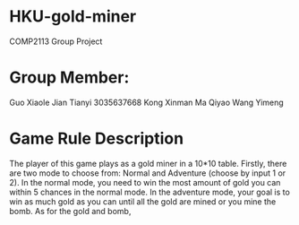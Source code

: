 # HKU-gold-miner
COMP2113 Group Project

# Group Member:
Guo Xiaole 
Jian Tianyi 3035637668
Kong Xinman
Ma Qiyao
Wang Yimeng

# Game Rule Description
The player of this game plays as a gold miner in a 10*10 table. Firstly, there are two mode to choose from: Normal and Adventure (choose by input 1 or 2). In the normal mode, you need to win the most amount of gold you can within 5 chances in the normal mode. In the adventure mode, your goal is to win as much gold as you can until all the gold are mined or you mine the bomb. As for the gold and bomb, 
